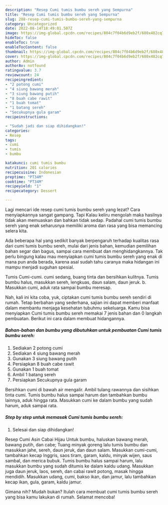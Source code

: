 ```yaml
---
description: "Resep Cumi tumis bumbu sereh yang Sempurna"
title: "Resep Cumi tumis bumbu sereh yang Sempurna"
slug: 288-resep-cumi-tumis-bumbu-sereh-yang-sempurna
category: Uncategorized
date: 2022-08-14T18:49:01.507Z
image: https://img-global.cpcdn.com/recipes/804c7f04b6d9eb2f/680x482cq70/cumi-tumis-bumbu-sereh-foto-resep-utama.jpg
hideToc: false
enableToc: true
enableTocContent: false
thumbnail: https://img-global.cpcdn.com/recipes/804c7f04b6d9eb2f/680x482cq70/cumi-tumis-bumbu-sereh-foto-resep-utama.jpg
cover: https://img-global.cpcdn.com/recipes/804c7f04b6d9eb2f/680x482cq70/cumi-tumis-bumbu-sereh-foto-resep-utama.jpg
author: Admin
authorAv: notfound
ratingvalue: 3.7
reviewcount: 24
recipeingredient:
- "2 potong cumi"
- "4 siung bawang merah"
- "3 siung bawang putih"
- "8 buah cabe rawit"
- "1 buah tomat"
- "1 batang sereh"
- "Secukupnya gula garam"
recipeinstructions:

- "Sudah jadi dan siap dihidangkan!"
categories:
- Resep
tags:
- cumi
- tumis
- bumbu

katakunci: cumi tumis bumbu 
nutrition: 201 calories
recipecuisine: Indonesian
preptime: "PT34M"
cooktime: "PT34M"
recipeyield: "1"
recipecategory: Dessert

---
```



Lagi mencari ide resep cumi tumis bumbu sereh yang lezat? Cara menyiapkannya sangat gampang. Tapi Kalau keliru mengolah maka hasilnya tidak akan memuaskan dan bahkan tidak sedap. Padahal cumi tumis bumbu sereh yang enak seharusnya memiliki aroma dan rasa yang bisa memancing selera kita.


Ada beberapa hal yang sedikit banyak berpengaruh terhadap kualitas rasa dari cumi tumis bumbu sereh, mulai dari jenis bahan, kemudian pemilihan bahan segar dan bagus, sampai cara membuat dan menghidangkannya. Tak perlu bingung kalau mau menyiapkan cumi tumis bumbu sereh yang enak di mana pun anda berada, karena asal sudah tahu caranya maka hidangan ini mampu menjadi suguhan spesial.

Tumis Cumi-cumi. cumi sedang, buang tinta dan bersihkan kulitnya. Tumis bumbu halus, masukkan sereh, lengkuas, daun salam, daun jeruk. b. Masukkan cumi, aduk rata sampai bumbu meresap.


Nah, kali ini kita coba, yuk, ciptakan cumi tumis bumbu sereh sendiri di rumah. Tetap berbahan yang sederhana, sajian ini dapat memberi manfaat dalam membantu menjaga kesehatan tubuhmu sekeluarga. Kamu bisa menyiapkan Cumi tumis bumbu sereh memakai 7 jenis bahan dan 0 langkah pembuatan. Berikut ini cara dalam membuat hidangannya.

<!--inarticleads1-->

##### Bahan-bahan dan bumbu yang dibutuhkan untuk pembuatan Cumi tumis bumbu sereh:

1. Sediakan 2 potong cumi
1. Sediakan 4 siung bawang merah
1. Gunakan 3 siung bawang putih
1. Persiapkan 8 buah cabe rawit
1. Gunakan 1 buah tomat
1. Ambil 1 batang sereh
1. Persiapkan Secukupnya gula garam


Bersihkan cumi di bawah air mengalir. Ambil tulang rawannya dan sisihkan tinta cumi. Tumis bumbu halus sampai harum dan tambahkan bumbu lainnya, aduk hingga rata. Masukkan cumi ke dalam bumbu yang sudah harum, aduk sampai rata. 

<!--inarticleads2-->

##### Step by step untuk memasak Cumi tumis bumbu sereh:


1. Selesai dan siap dihidangkan!

Resep Cumi Asin Cabai Hijau Untuk bumbu, haluskan bawang merah, bawang putih, dan cabe; Tuang minyak goreng lalu tumis bumbu dan masukkan jahe, sereh, daun jeruk, dan daun salam. Masukkan cumi-cumi, tambahkan kecap Inggris, saos tiram, garam, kaldu, minyak wijen, saus sambal, dan merica bubuk. Tumis bumbu halus sampai harum, lalu masukkan bumbu yang sudah ditumis ke dalam kaldu udang. Masukkan juga daun jeruk, laos, sereh, dan cabai rawit potong, masak hingga mendidih. Masukkan udang, cumi, bakso ikan, dan jamur, lalu tambahkan kecap ikan, gula, garam, kaldu jamur. 

Gimana nih? Mudah bukan? Itulah cara membuat cumi tumis bumbu sereh yang bisa kamu lakukan di rumah. Selamat mencoba!
